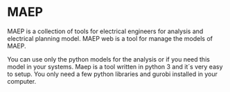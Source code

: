 # MAEP

MAEP is a collection of tools for electrical engineers for analysis and electrical planning model.
MAEP web is a tool for manage the models of MAEP.

You can use only the python models for the analysis or if you need this model in your systems.
Maep is a tool written in python 3 and it´s very easy to setup. You only need a few python libraries and gurobi installed in your computer.
